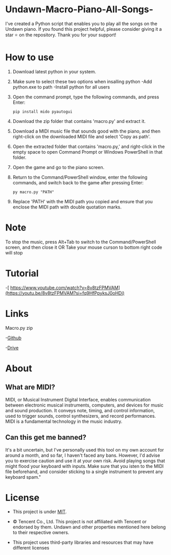 # Undawn-Macro-Piano-All-Songs-

I've created a Python script that enables you to play all the songs on the Undawn piano. If you found this project helpful, please consider giving it a star ⭐ on the repository. Thank you for your support!
# How to use

1. Download latest python in your system.
2. Make sure to select these two options when insalling python -Add python.exe to path  -Install python for all users
3. Open the command prompt, type the following commands, and press Enter:
   
     ```
   pip install mido pyautogui
    ```
  
5. Download the zip folder that contains 'macro.py' and extract it.
6. Download a MIDI music file that sounds good with the piano, and then right-click on the downloaded MIDI file and select 'Copy as path'.
7. Open the extracted folder that contains 'macro.py,' and right-click in the empty space to open Command Prompt or Windows PowerShell in that folder.
8. Open the game and go to the piano screen.
9. Return to the Command/PowerShell window, enter the following commands, and switch back to the game after pressing Enter:
    ```
   py macro.py "PATH" 
     ```
10. Replace 'PATH' with the MIDI path you copied and ensure that you enclose the MIDI path with double quotation marks.

# Note
  
  To stop the music, press Alt+Tab to switch to the Command/PowerShell screen, and then close it
  OR Take your mouse curson to bottom right code will stop

# Tutorial
 -[ https://www.youtube.com/watch?v=8v8tzFPMVAM](https://youtu.be/8v8tzFPMVAM?si=fq9HfPpyksJ0oHDj)

# Links
 
  Macro.py zip
     
 -[Github](https://minhaskamal.github.io/DownGit/#/home?url=https://github.com/Myinx/Undawn-Macro-Piano-All-Songs-/macro.py)
     
 -[Drive](https://drive.google.com/file/d/17Unq8X-YgnYg9AfSLLgDuFqrLyI-iHXw/view?usp=drive_link)
 
# About

  ## What are MIDI?
   
   MIDI, or Musical Instrument Digital Interface, enables communication between electronic musical instruments, computers, and devices for music and sound production. It conveys note, timing, and control information, used to trigger sounds, control 
 synthesizers, and record performances. MIDI is a fundamental technology in the music industry.

  ## Can this get me banned?

   It's a bit uncertain, but I've personally used this tool on my own account for around a month, and so far, I haven't faced any bans. However, I'd advise you to exercise caution and use it at your own risk. Avoid playing songs that might flood your keyboard with 
 inputs. Make sure that you isten to the MIDI file beforehand, and consider sticking to a single instrument to prevent any keyboard spam."


# License

  - This project is under [MIT](https://github.com/Myinx/Undawn-Macro-Piano-All-Songs-/blob/main/License.md).
    
  - © Tencent Co., Ltd. This project is not affiliated with Tencent or endorsed by them. Undawn and other properties mentioned here belong to their respective owners.
    
  - This project uses third-party libraries and resources that may have different licenses




                            
